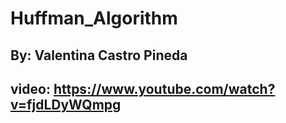 # Huffman_Algorithm
## By: Valentina Castro Pineda
## video: https://www.youtube.com/watch?v=fjdLDyWQmpg
